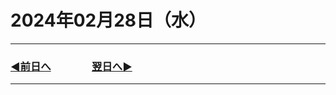 # 2024年02月28日（水）

---

### [◀️前日へ](https://github.com/yuasys/chatty-journal/blob/main/2024/02/2024-02-27.md)&emsp;&emsp;&emsp;&emsp;[翌日へ▶️](https://github.com/yuasys/chatty-journal/blob/main/2024/02/2024-02-29.md)

---
